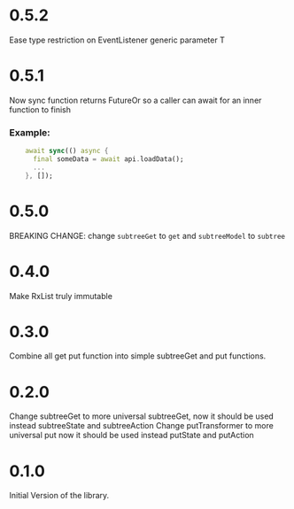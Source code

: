 # 0.5.2
Ease type restriction on EventListener generic parameter T

# 0.5.1
Now sync function returns FutureOr<void> so a caller can await for an inner function to finish

### Example:
```dart
    await sync(() async {
      final someData = await api.loadData();
      ...
    }, []);
```

# 0.5.0

BREAKING CHANGE:
change `subtreeGet` to `get` and `subtreeModel` to `subtree`

# 0.4.0

Make RxList truly immutable

# 0.3.0

Combine all get put function into simple subtreeGet and put functions.

# 0.2.0

Change subtreeGet to more universal subtreeGet, now it should be used instead subtreeState and subtreeAction
Change putTransformer to more universal put now it should be used instead putState and putAction

# 0.1.0

Initial Version of the library.

